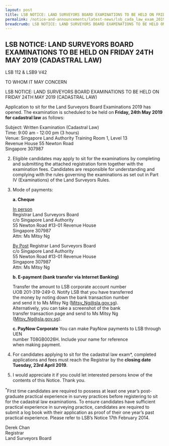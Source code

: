 ```yaml
---
layout: post
title: LSB NOTICE: LAND SURVEYORS BOARD EXAMINATIONS TO BE HELD ON FRIDAY 24TH MAY 2019 (CAD LAW)
permalink: /notice-and-announcements/latest-news/lsb_cada_law_exam_2019/
breadcrumb: LSB NOTICE: LAND SURVEYORS BOARD EXAMINATIONS TO BE HELD ON FRIDAY 24TH MAY 2019 (CAD LAW)
---
```


LSB NOTICE: LAND SURVEYORS BOARD EXAMINATIONS TO BE HELD ON FRIDAY 24TH MAY 2019 (CADASTRAL LAW)
---

LSB 112 & LSB9 V42

TO WHOM IT MAY CONCERN
 
LSB NOTICE: LAND SURVEYORS BOARD EXAMINATIONS TO BE HELD ON FRIDAY 24TH MAY 2019 (CADASTRAL LAW)

Application to sit for the Land Surveyors Board Examinations 2019 has opened. The examination is scheduled to be held on **Friday, 24th May 2019 for cadastral law** as follows:

Subject: Written Examination (Cadastral Law)<br>
Time: 9:00 am - 12:00 pm (3 hours)<br>
Venue: Singapore Land Authority Training Room 1, Level 13<br>
Revenue House 55 Newton Road<br>
Singapore 307987<br>


2. Eligible candidates may apply to sit for the examinations by completing and submitting the attached registration form together with the examination fees. Candidates are responsible for understanding and complying with the rules governing the examinations as set out in Part IV (Examinations) of the Land Surveyors Rules.<br>


3. Mode of payments: 

     **a. Cheque**
     
     <u>In person</u><br>
     Registrar Land Surveyors Board<br>
     c/o Singapore Land Authority<br>
     55 Newton Road #13-01 Revenue House<br>
     Singapore 307987<br>
     Attn: Ms Mitsy Ng<br>
     
     <u>By Post</u>
     Registrar Land Surveyors Board<br>
     c/o Singapore Land Authority<br>
     55 Newton Road #13-01 Revenue House<br>
     Singapore 307987<br>
     Attn: Ms Mitsy Ng<br>
     
     **b. E-payment (bank transfer via Internet Banking)**
     
     Transfer the amount to LSB corporate account number<br>
     UOB 201-319-249-0. Notify LSB that you have transferred<br>
     the money by noting down the bank transaction number<br>
     and send it to Ms Mitsy Ng (Mitsy_Ng@sla.gov.sg).<br>
     Alternatively, you can take a screenshot of the bank<br>
     transfer transaction page and send to Ms Mitsy Ng<br>
     (<Mitsy_Ng@sla.gov.sg>).<br>
     
      **c. PayNow Corporate**
      You can make PayNow payments to LSB through UEN<br>
      number T08GB0026H. Include your name for reference<br>
      when making payment.<br>
      
4. For candidates applying to sit for the cadastral law exam*, completed applications and fees must reach the Registrar by the **closing date Tuesday, 23rd April 2019**.<br>

5. I would appreciate it if you could let interested persons know of the contents of this Notice. Thank you.

<sup>*</sup>First time candidates are required to possess at least one year’s post-graduate practical experience in survey practices before registering to sit for the cadastral law examinations. To ensure candidates have sufficient practical experience in surveying practice, candidates are required to submit a log book with their application as proof of their one year’s past practical experience. Please refer to LSB’s Notice 17th February 2014.

Derek Chan<br>
Registrar<br>
Land Surveyors Board 
